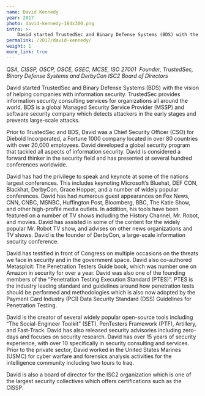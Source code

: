 ```yaml
---
name: David Kennedy
year: 2017
photo: david-kennedy-184x300.png
intro: >-
    David started TrustedSec and Binary Defense Systems (BDS) with the vision of helping companies with information security. TrustedSec provides information security consulting services for organizations all around the world. BDS is a global Managed Security Service Provider (MSSP) and software security company which detects attackers in the early stages and prevents large-scale attacks.
permalink: /2017/david-kennedy/
weight: 1
more_link: true
---
```

*QSA, CISSP, OSCP, OSCE, GSEC, MCSE, ISO 27001 
Founder, TrustedSec, Binary Defense Systems and DerbyCon
ISC2 Board of Directors*

David started TrustedSec and Binary Defense Systems (BDS) with the vision of helping companies with information security. TrustedSec provides information security consulting services for organizations all around the world. BDS is a global Managed Security Service Provider (MSSP) and software security company which detects attackers in the early stages and prevents large-scale attacks.

Prior to TrustedSec and BDS, David was a Chief Security Officer (CSO) for Diebold Incorporated, a Fortune 1000 company located in over 80 countries with over 20,000 employees. David developed a global security program that tackled all aspects of information security. David is considered a forward thinker in the security field and has presented at several hundred conferences worldwide.

David has had the privilege to speak and keynote at some of the nations largest conferences. This includes keynoting Microsoft’s Bluehat, DEF CON, Blackhat, DerbyCon, Grace Hopper, and a number of widely popular conferences. David has had numerous guest appearances on Fox News, CNN, CNBC, MSNBC, Huffington Post, Bloomberg, BBC, The Katie Show, and other high-profile media outlets. In addition, his tools have been featured on a number of TV shows including the History Channel, Mr. Robot, and movies. David has assisted in some of the content for the widely popular Mr. Robot TV show, and advises on other news organizations and TV shows. David is the founder of DerbyCon, a large-scale information security conference.

David has testified in front of Congress on multiple occasions on the threats we face in security and in the government space. David also co-authored Metasploit: The Penetration Testers Guide book, which was number one on Amazon in security for over a year. David was also one of the founding members of the “Penetration Testing Execution Standard (PTES)”. PTES is the industry leading standard and guidelines around how penetration tests should be performed and methodologies which is also now adopted by the Payment Card Industry (PCI) Data Security Standard (DSS) Guidelines for Penetration Testing.

David is the creator of several widely popular open-source tools including “The Social-Engineer Toolkit” (SET), PenTesters Framework (PTF), Artillery, and Fast-Track. David has also released security advisories including zero-days and focuses on security research. David has over 15 years of security experience, with over 10 specifically in security consulting and services. Prior to the private sector, David worked in the United States Marines (USMC) for cyber warfare and forensics analysis activities for the intelligence community including two tours to Iraq.

David is also a board of director for the ISC2 organization which is one of the largest security collectives which offers certifications such as the CISSP.
